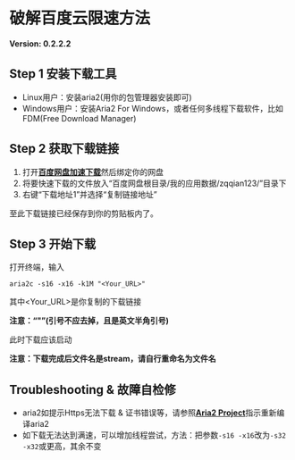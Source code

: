 # 破解百度云限速方法

**Version: 0.2.2.2**

## Step 1 安装下载工具

* Linux用户：安装aria2(用你的包管理器安装即可)
* Windows用户：安装Aria2 For Windows，或者任何多线程下载软件，比如FDM(Free Download Manager)

## Step 2 获取下载链接

1. 打开[**百度网盘加速下载**](http://www.loveno.net/baiduyun/login.html)然后绑定你的网盘
2. 将要快速下载的文件放入“百度网盘根目录/我的应用数据/zqqian123/”目录下
3. 右键“下载地址1”并选择“复制链接地址”

至此下载链接已经保存到你的剪贴板内了。

## Step 3 开始下载

打开终端，输入

```
aria2c -s16 -x16 -k1M "<Your_URL>"
```

其中\<Your_URL>是你复制的下载链接

**注意：“"”(引号不应去掉，且是英文半角引号)**

此时下载应该启动

**注意：下载完成后文件名是stream，请自行重命名为文件名**

## Troubleshooting & 故障自检修

* aria2如提示Https无法下载 & 证书错误等，请参照[**Aria2 Project**](https://github.com/aria2/aria2)指示重新编译aria2
* 如下载无法达到满速，可以增加线程尝试，方法：把参数`-s16 -x16`改为`-s32 -x32`或更高，其余不变

